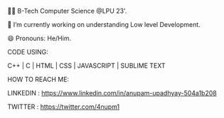 🧑‍🎓 B-Tech Computer Science @LPU 23'.

🔭 I’m currently working on understanding Low level Development.

😄 Pronouns: He/Him.
 
 CODE USING:
 
 C++ | C | HTML | CSS | JAVASCRIPT |  SUBLIME TEXT
 
 HOW TO REACH ME:
 
 LINKEDIN :
 https://www.linkedin.com/in/anupam-upadhyay-504a1b208
 
 TWITTER :
 https://twitter.com/4nupm1
 
<!---
4nupam/4nupam is a ✨ special ✨ repository because its `README.md` (this file) appears on your GitHub profile.
You can click the Preview link to take a look at your changes.
--->
